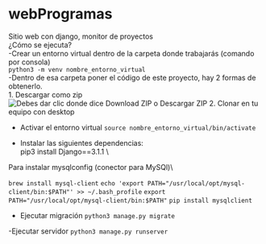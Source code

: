 # webProgramas
Sitio web con django, monitor de proyectos  
¿Cómo se ejecuta?\
-Crear un entorno virtual dentro de la carpeta donde trabajarás (comando por consola)\
`python3 -m venv nombre_entorno_virtual`\
-Dentro de esa carpeta poner el código de este proyecto, hay 2 formas de obtenerlo.\
    1. Descargar como zip
    ![Debes dar clic donde dice Download ZIP o Descargar ZIP](https://docs.github.com/assets/images/help/repository/remotes-url.png) 
    2. Clonar en tu equipo con desktop

- Activar el entorno virtual
`source nombre_entorno_virtual/bin/activate`

- Instalar las siguientes dependencias:  
pip3 install Django==3.1.1  \

Para instalar mysqlconfig (conector para MySQl)\

`brew install mysql-client`
`echo 'export PATH="/usr/local/opt/mysql-client/bin:$PATH"' >> ~/.bash_profile`
`export PATH="/usr/local/opt/mysql-client/bin:$PATH"`
`pip install mysqlclient`


- Ejecutar migración
`python3 manage.py migrate`

-Ejecutar servidor
`python3 manage.py runserver`